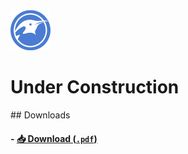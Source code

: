 <div class="flex-container">
        <img src="https://github.com/ProfessionalLinuxUsersGroup/img/blob/main/Assets/Logos/ProLUG_Round_Transparent_LOGO.png?raw=true" width="64" height="64"></img>
    <p>
        <h1>Under Construction</h1>
    </p>
</div>
## Downloads

#### - <a href="./assets/downloads/u12/u12_lab.pdf" target="_blank" download>📥 Download (`.pdf`)</a>

